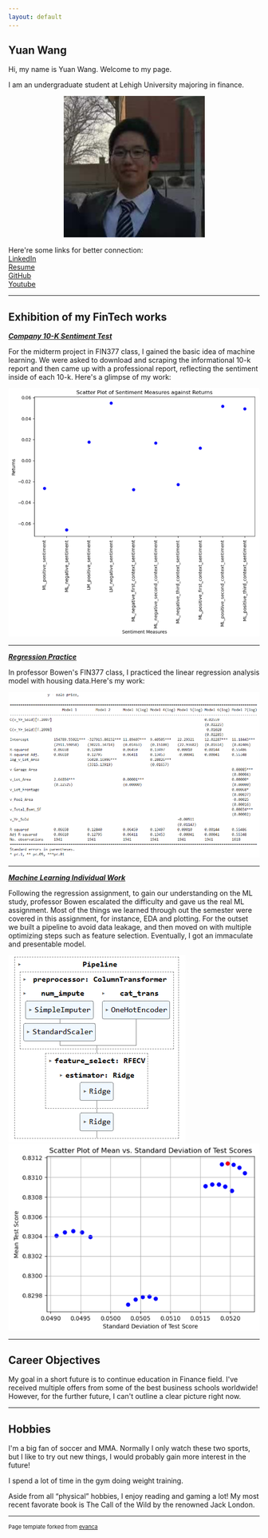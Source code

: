 ```yaml
---
layout: default
---
```


## Yuan Wang

Hi, my name is Yuan Wang. Welcome to my page.

I am an undergraduate student at Lehigh University majoring in finance.

<!-- Upload your own photo and change the path -->

<p style="text-align:center;">
  <img src="images/Pfp.jpg">
</p>
Here're some links for better connection:
<br>
<a href="https://www.linkedin.com/in/yuan-wang2002/">LinkedIn</a>
<br>
<a href="pdf/Yuan Wang_CV.pdf">Resume</a>
<br>
<a href="https://github.com/Saintwy6">GitHub</a>
<br>
<a href="https://www.youtube.com/watch?v=dQw4w9WgXcQ">Youtube</a>

---

## Exhibition of my FinTech works

<!-- You can link to other websites, PDFs in this repo, and other pages in this repo -->

_**[Company 10-K Sentiment Test](pdf/report.pdf)**_

For the midterm project in FIN377 class, I gained the basic idea of machine learning. We were asked to download and scraping the informational 10-k report and then came up with a professional report, reflecting the sentiment inside of each 10-k. Here's a glimpse of my work:

<img src="images/972de6d2f61313c954ae23bd45b6daf.png"/>

---

_**[Regression Practice](pdf/regression.pdf)**_

In professor Bowen's FIN377 class, I practiced the linear regression analysis model with housing data.Here's my work:

<img src="images/8e3358e0e2ecd3733a13b222e4b92ab.png"/>

---

_**[Machine Learning Individual Work](pdf/ML.pdf)**_

Following the regression assignment, to gain our understanding on the ML study, professor Bowen escalated the difficulty and gave us the real ML assignment. Most of the things we learned through out the semester were covered in this assignment, for instance, EDA and plotting. For the outset we built a pipeline to avoid data leakage, and then moved on with multiple optimizing steps such as feature selection. Eventually, I got an immaculate and presentable model.

<img src="images/pipeline.png"/>

<img src="images/optimal model.png"/>

---

## Career Objectives

My goal in a short future is to continue education in Finance field. I've received multiple offers from some of the best business schools worldwide! However, for the further future, I can't outline a clear picture right now.

---

## Hobbies

I'm a big fan of soccer and MMA. Normally I only watch these two sports, but I like to try out new things, I would probably gain more interest in the future!

I spend a lot of time in the gym doing weight training.

Aside from all “physical” hobbies, I enjoy reading and gaming a lot! My most recent favorate book is The Call of the Wild by the renowned Jack London.

---
<p style="font-size:11px">Page template forked from <a href="https://github.com/evanca/quick-portfolio">evanca</a></p>
<!-- Remove above link if you don't want to attibute -->
